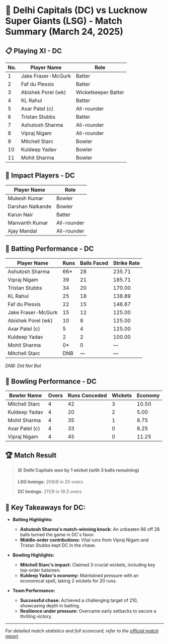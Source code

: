# 🏏 Delhi Capitals (DC) vs Lucknow Super Giants (LSG) - Match Summary (March 24, 2025)

## 📋 Playing XI - DC

| No. | Player Name         | Role                 |
|-----|---------------------|----------------------|
| 1   | Jake Fraser-McGurk  | Batter               |
| 2   | Faf du Plessis      | Batter               |
| 3   | Abishek Porel (wk)  | Wicketkeeper Batter  |
| 4   | KL Rahul            | Batter               |
| 5   | Axar Patel (c)      | All-rounder          |
| 6   | Tristan Stubbs      | Batter               |
| 7   | Ashutosh Sharma     | All-rounder          |
| 8   | Vipraj Nigam        | All-rounder          |
| 9   | Mitchell Starc      | Bowler               |
| 10  | Kuldeep Yadav       | Bowler               |
| 11  | Mohit Sharma        | Bowler               |

## 🔄 Impact Players - DC

| Player Name      | Role        |
|------------------|-------------|
| Mukesh Kumar     | Bowler      |
| Darshan Nalkande | Bowler      |
| Karun Nair       | Batter      |
| Manvanth Kumar   | All-rounder |
| Ajay Mandal      | All-rounder |

## 🎯 Batting Performance - DC

| Player Name       | Runs | Balls Faced | Strike Rate |
|-------------------|------|-------------|-------------|
| Ashutosh Sharma   | 66*  | 28          | 235.71      |
| Vipraj Nigam      | 39   | 21          | 185.71      |
| Tristan Stubbs    | 34   | 20          | 170.00      |
| KL Rahul          | 25   | 18          | 138.89      |
| Faf du Plessis    | 22   | 15          | 146.67      |
| Jake Fraser-McGurk| 15   | 12          | 125.00      |
| Abishek Porel (wk)| 10   | 8           | 125.00      |
| Axar Patel (c)    | 5    | 4           | 125.00      |
| Kuldeep Yadav     | 2    | 2           | 100.00      |
| Mohit Sharma      | 0*   | 0           | —           |
| Mitchell Starc    | DNB  | —           | —           |

*DNB: Did Not Bat*

## 🎯 Bowling Performance - DC

| Bowler Name       | Overs | Runs Conceded | Wickets | Economy |
|-------------------|-------|---------------|---------|---------|
| Mitchell Starc    | 4     | 42            | 3       | 10.50   |
| Kuldeep Yadav     | 4     | 20            | 2       | 5.00    |
| Mohit Sharma      | 4     | 35            | 1       | 8.75    |
| Axar Patel (c)    | 4     | 33            | 0       | 8.25    |
| Vipraj Nigam      | 4     | 45            | 0       | 11.25   |

## 🏆 Match Result

> 🟦 **Delhi Capitals won by 1 wicket (with 3 balls remaining)**
>
> **LSG Innings:** 209/8 in 20 overs
>
> **DC Innings:** 211/9 in 19.3 overs

## 🧠 Key Takeaways for DC:

- **Batting Highlights:**
  - **Ashutosh Sharma's match-winning knock:** An unbeaten 66 off 28 balls turned the game in DC's favor.
  - **Middle-order contributions:** Vital runs from Vipraj Nigam and Tristan Stubbs kept DC in the chase.

- **Bowling Highlights:**
  - **Mitchell Starc's impact:** Claimed 3 crucial wickets, including key top-order batsmen.
  - **Kuldeep Yadav's economy:** Maintained pressure with an economical spell, taking 2 wickets for 20 runs.

- **Team Performance:**
  - **Successful chase:** Achieved a challenging target of 210, showcasing depth in batting.
  - **Resilience under pressure:** Overcame early setbacks to secure a thrilling victory.

---

*For detailed match statistics and full scorecard, refer to the [official match report](https://www.espncricinfo.com/series/ipl-2025-1449924/delhi-capitals-vs-lucknow-super-giants-4th-match-1473441/full-scorecard).*
